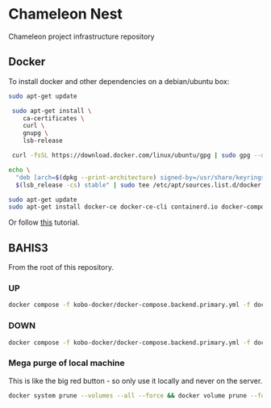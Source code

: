 # Chameleon Nest

Chameleon project infrastructure repository

## Docker

To install docker and other dependencies on a debian/ubuntu box:

```sh
sudo apt-get update

 sudo apt-get install \
    ca-certificates \
    curl \
    gnupg \
    lsb-release

 curl -fsSL https://download.docker.com/linux/ubuntu/gpg | sudo gpg --dearmor -o /usr/share/keyrings/docker-archive-keyring.gpg

echo \
  "deb [arch=$(dpkg --print-architecture) signed-by=/usr/share/keyrings/docker-archive-keyring.gpg] https://download.docker.com/linux/ubuntu \
  $(lsb_release -cs) stable" | sudo tee /etc/apt/sources.list.d/docker.list > /dev/null

sudo apt-get update
sudo apt-get install docker-ce docker-ce-cli containerd.io docker-compose-plugin docker-compose postgresql-client

```

Or follow [this](https://docs.docker.com/engine/install/ubuntu/) tutorial.

## BAHIS3

From the root of this repository.

### UP

```sh
docker compose -f kobo-docker/docker-compose.backend.primary.yml -f docker-compose.backend.primary.override.yml up -d && docker compose -f kobo-docker/docker-compose.frontend.yml -f docker-compose.frontend.override.yml up -d
```

### DOWN

```sh
docker compose -f kobo-docker/docker-compose.backend.primary.yml -f docker-compose.backend.primary.override.yml down && docker compose -f kobo-docker/docker-compose.frontend.yml -f docker-compose.frontend.override.yml down
```

### Mega purge of local machine

This is like the big red button - so only use it locally and never on the server.

```sh
docker system prune --volumes --all --force && docker volume prune --force --filter all=1

```
